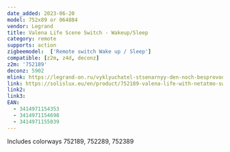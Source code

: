 ```yaml
---
date_added: 2023-06-20
model: 752x89 or 064884
vendor: Legrand
title: Valena Life Scene Switch - Wakeup/Sleep
category: remote
supports: action
zigbeemodel:  ['Remote switch Wake up / Sleep']
compatible: [z2m, z4d, deconz]
z2m: '752189'
deconz: 5902
mlink: https://legrand-on.ru/vyklyuchatel-stsenarnyy-den-noch-besprovodnoy-tsvet-belyy-valena-life-netatmo-752189
link: https://solislux.eu/en/product/752189-valena-life-with-netatmo-switch---wakeup-sleep-white/
link2: 
link3: 
EAN: 
  - 3414971154353
  - 3414971154698
  - 3414971155039
---
```


Includes colorways 752189, 752289, 752389
